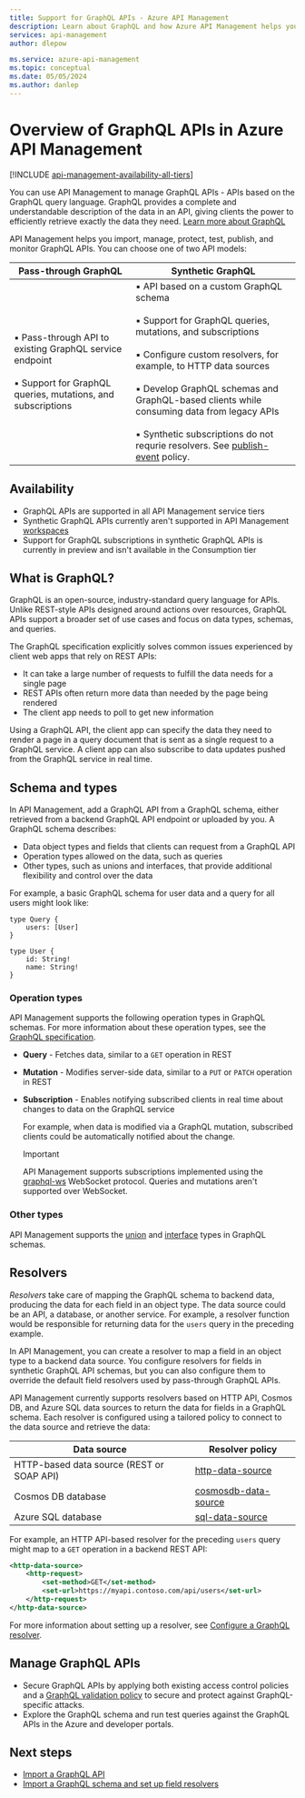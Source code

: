 ```yaml
---
title: Support for GraphQL APIs - Azure API Management
description: Learn about GraphQL and how Azure API Management helps you manage GraphQL APIs.
services: api-management
author: dlepow

ms.service: azure-api-management
ms.topic: conceptual
ms.date: 05/05/2024
ms.author: danlep
---
```


# Overview of GraphQL APIs in Azure API Management

[!INCLUDE [api-management-availability-all-tiers](../../includes/api-management-availability-all-tiers.md)]

You can use API Management to manage GraphQL APIs - APIs based on the GraphQL query language. GraphQL provides a complete and understandable description of the data in an API, giving clients the power to efficiently retrieve exactly the data they need. [Learn more about GraphQL](https://graphql.org/learn/)

API Management helps you import, manage, protect, test, publish, and monitor GraphQL APIs. You can choose one of two API models:


|Pass-through GraphQL   |Synthetic GraphQL  |
|---------|---------|
| ▪️ Pass-through API to existing GraphQL service endpoint<br><br/>▪️ Support for GraphQL queries, mutations, and subscriptions  |   ▪️ API based on a custom GraphQL schema<br></br>▪️ Support for GraphQL queries, mutations, and subscriptions<br/><br/>▪️  Configure custom resolvers, for example, to HTTP data sources<br/><br/>▪️ Develop GraphQL schemas and GraphQL-based clients while consuming data from legacy APIs<br/><br/>▪️ Synthetic subscriptions do not requrie resolvers. See [publish-event](publish-event-policy.md) policy.    |

## Availability

* GraphQL APIs are supported in all API Management service tiers
* Synthetic GraphQL APIs currently aren't supported in API Management [workspaces](workspaces-overview.md)
* Support for GraphQL subscriptions in synthetic GraphQL APIs is currently in preview and isn't available in the Consumption tier

## What is GraphQL?

GraphQL is an open-source, industry-standard query language for APIs. Unlike REST-style APIs designed around actions over resources, GraphQL APIs support a broader set of use cases and focus on data types, schemas, and queries.

The GraphQL specification explicitly solves common issues experienced by client web apps that rely on REST APIs:

* It can take a large number of requests to fulfill the data needs for a single page
* REST APIs often return more data than needed by the page being rendered
* The client app needs to poll to get new information

Using a GraphQL API, the client app can specify the data they need to render a page in a query document that is sent as a single request to a GraphQL service. A client app can also subscribe to data updates pushed from the GraphQL service in real time.

## Schema and types

In API Management, add a GraphQL API from a GraphQL schema, either retrieved from a backend GraphQL API endpoint or uploaded by you. A GraphQL schema describes:

* Data object types and fields that clients can request from a GraphQL API
* Operation types allowed on the data, such as queries 
* Other types, such as unions and interfaces, that provide additional flexibility and control over the data

For example, a basic GraphQL schema for user data and a query for all users might look like:

```
type Query {
    users: [User]
}

type User {
    id: String!
    name: String!
}
```

### Operation types

API Management supports the following operation types in GraphQL schemas. For more information about these operation types, see the [GraphQL specification](https://spec.graphql.org/October2021/#sec-Root-Operation-Types).

* **Query** - Fetches data, similar to a `GET` operation in REST
*  **Mutation** - Modifies server-side data, similar to a `PUT` or `PATCH` operation in REST
* **Subscription** - Enables notifying subscribed clients in real time about changes to data on the GraphQL service

    For example, when data is modified via a GraphQL mutation, subscribed clients could be automatically notified about the change. 

    > [!IMPORTANT]
    > API Management supports subscriptions implemented using  the [graphql-ws](https://github.com/enisdenjo/graphql-ws) WebSocket protocol. Queries and mutations aren't supported over WebSocket.
    > 

### Other types

API Management supports the [union](https://spec.graphql.org/October2021/#sec-Unions) and [interface](https://spec.graphql.org/October2021/#sec-Interfaces) types in GraphQL schemas.

## Resolvers

*Resolvers* take care of mapping the GraphQL schema to backend data, producing the data for each field in an object type. The data source could be an API, a database, or another service. For example, a resolver function would be responsible for returning data for the `users` query in the preceding example. 

In API Management, you can create a resolver to map a field in an object type to a backend data source. You configure resolvers for fields in synthetic GraphQL API schemas, but you can also configure them to override the default field resolvers used by pass-through GraphQL APIs.

API Management currently supports resolvers based on HTTP API, Cosmos DB, and Azure SQL data sources to return the data for fields in a GraphQL schema. Each resolver is configured using a tailored policy to connect to the data source and retrieve the data:

| Data source | Resolver policy |
| ------- | --------- | 
| HTTP-based data source (REST or SOAP API) | [http-data-source](http-data-source-policy.md)  |
| Cosmos DB database | [cosmosdb-data-source](cosmosdb-data-source-policy.md) |
| Azure SQL database | [sql-data-source](sql-data-source-policy.md) | 

For example, an HTTP API-based resolver for the preceding `users` query might map to a `GET` operation in a backend REST API:

```xml
<http-data-source>
	<http-request>
		<set-method>GET</set-method>
		<set-url>https://myapi.contoso.com/api/users</set-url>
	</http-request>
</http-data-source>
```

For more information about setting up a resolver, see [Configure a GraphQL resolver](configure-graphql-resolver.md).

## Manage GraphQL APIs

* Secure GraphQL APIs by applying both existing access control policies and a [GraphQL validation policy](validate-graphql-request-policy.md) to secure and protect against GraphQL-specific attacks.
* Explore the GraphQL schema and run test queries against the GraphQL APIs in the Azure and developer portals.


## Next steps

- [Import a GraphQL API](graphql-api.md)
- [Import a GraphQL schema and set up field resolvers](graphql-schema-resolve-api.md)
